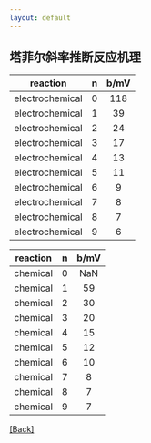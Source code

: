 ```yaml
---
layout: default
---
```


## 塔菲尔斜率推断反应机理

|     reaction    | n | b/mV |
|:---------------:|:-:|:----:|
| electrochemical | 0 |  118 |
| electrochemical | 1 |  39  |
| electrochemical | 2 |  24  |
| electrochemical | 3 |  17  |
| electrochemical | 4 |  13  |
| electrochemical | 5 |  11  |
| electrochemical | 6 |   9  |
| electrochemical | 7 |   8  |
| electrochemical | 8 |   7  |
| electrochemical | 9 |   6  |

| reaction | n | b/mV |
|:--------:|:-:|:----:|
| chemical | 0 |  NaN |
| chemical | 1 |  59  |
| chemical | 2 |  30  |
| chemical | 3 |  20  |
| chemical | 4 |  15  |
| chemical | 5 |  12  |
| chemical | 6 |  10  |
| chemical | 7 |   8  |
| chemical | 8 |   7  |
| chemical | 9 |   7  |


[[Back]](../)
